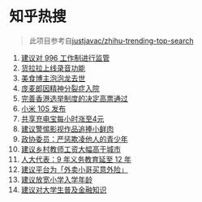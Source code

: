 # 知乎热搜

> 此项目参考自[justjavac/zhihu-trending-top-search](https://github.com/justjavac/zhihu-trending-top-search/blob/main/utils.ts)

<!-- BEGIN -->
  <!-- 最后更新时间:Fri Mar 12 2021 06:11:06 GMT+0000 (Coordinated Universal Time) -->
  1. [建议对 996 工作制进行监管](https://www.zhihu.com/search?q=996)
1. [货拉拉上线录音功能](https://www.zhihu.com/search?q=货拉拉)
1. [美食博主泡泡龙去世](https://www.zhihu.com/search?q=泡泡龙)
1. [庞麦郎因精神分裂症入院](https://www.zhihu.com/search?q=庞麦郎)
1. [完善香港选举制度的决定高票通过](https://www.zhihu.com/search?q=香港选举制度)
1. [小米 10S 发布](https://www.zhihu.com/search?q=小米10s)
1. [共享充电宝每小时涨至4元](https://www.zhihu.com/search?q=共享充电宝)
1. [建议警惕影视作品追捧小鲜肉](https://www.zhihu.com/search?q=小鲜肉)
1. [政协委员：严惩欺凌他人的青少年](https://www.zhihu.com/search?q=校园欺凌)
1. [建议乡村教师工资大幅高于城市](https://www.zhihu.com/search?q=乡村教师)
1. [人大代表：9 年义务教育延至 12 年](https://www.zhihu.com/search?q=义务教育)
1. [建议平台为「外卖小哥买意外险」](https://www.zhihu.com/search?q=外卖小哥)
1. [建议放宽小学入学年龄](https://www.zhihu.com/search?q=入学年龄)
1. [建议对大学生普及金融知识](https://www.zhihu.com/search?q=大学生金融知识)
  <!-- END -->